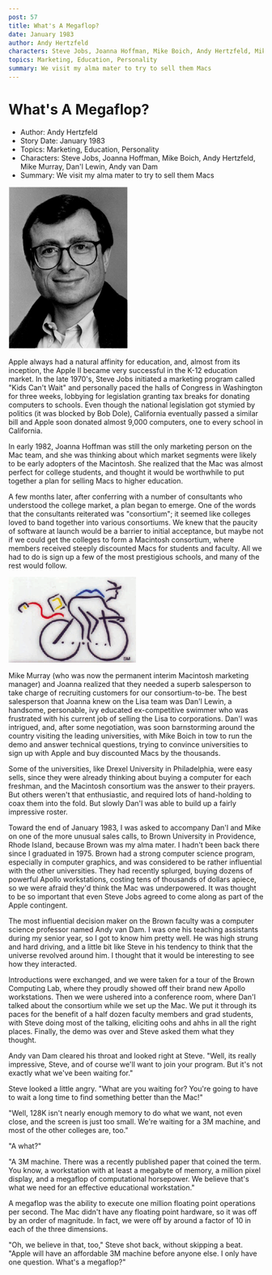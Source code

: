```yaml
---
post: 57
title: What's A Megaflop?
date: January 1983
author: Andy Hertzfeld
characters: Steve Jobs, Joanna Hoffman, Mike Boich, Andy Hertzfeld, Mike Murray, Dan'l Lewin, Andy van Dam
topics: Marketing, Education, Personality
summary: We visit my alma mater to try to sell them Macs
---
```


# What's A Megaflop?
* Author: Andy Hertzfeld
* Story Date: January 1983
* Topics: Marketing, Education, Personality
* Characters: Steve Jobs, Joanna Hoffman, Mike Boich, Andy Hertzfeld, Mike Murray, Dan'l Lewin, Andy van Dam
* Summary: We visit my alma mater to try to sell them Macs

![Andy van Dam](images/vandam.gif) 
    
Apple always had a natural affinity for education, and, almost from its inception, the Apple II became very successful in the K-12 education market.  In the late 1970's, Steve Jobs initiated a marketing program called "Kids Can't Wait" and personally paced the halls of Congress in Washington for three weeks, lobbying for legislation granting tax breaks for donating computers to schools.  Even though the national legislation got stymied by politics (it was blocked by Bob Dole), California eventually passed a similar bill and Apple soon donated almost 9,000 computers, one to every school in California.


In early 1982, Joanna Hoffman was still the only marketing person on the Mac team, and she was thinking about which market segments were likely to be early adopters of the Macintosh.  She realized that the Mac was almost perfect for college students,  and thought it would be worthwhile to put together a plan for selling Macs to higher education.

A few months later, after conferring with a number of consultants who understood the college market, a plan began to emerge.  One of the words that the consultants reiterated was "consortium"; it seemed like colleges loved to band together into various consortiums.  We knew that the paucity of software at launch would be a barrier to initial acceptance, but maybe not if we could get the colleges to form a Macintosh consortium, where members received steeply discounted Macs for students and faculty.  All we had to do is sign up a few of the most prestigious schools, and many of the rest would follow.

![University Consortium Logo](images/bicycle.gif)

 Mike Murray (who was now the permanent interim Macintosh marketing manager) and Joanna realized that they needed a superb salesperson to take charge of recruiting customers for our consortium-to-be.  The best salesperson that Joanna knew on the Lisa team was Dan'l Lewin, a handsome, personable, ivy educated ex-competitive swimmer who was frustrated with his current job of selling the Lisa to corporations. Dan'l was intrigued, and, after some negotiation, was soon barnstorming around the country visiting the leading universities, with Mike Boich in tow to run the demo and answer technical questions, trying to convince universities to sign up with Apple and buy discounted Macs by the thousands.

Some of the universities, like Drexel University in Philadelphia, were easy sells, since they were already thinking about buying a computer for each freshman, and the Macintosh consortium was the answer to their prayers.  But others weren't that enthusiastic, and required lots of hand-holding to coax them into the fold.  But slowly Dan'l was able to build up a fairly impressive roster.

Toward the end of January 1983, I was asked to accompany Dan'l and Mike on one of the more unusual sales calls, to Brown University in Providence, Rhode Island, because Brown was my alma mater.  I hadn't been back there since I graduated in 1975.  Brown had a strong computer science program, especially in computer graphics, and was considered to be rather influential with the other universities.  They had recently splurged, buying dozens of powerful Apollo workstations, costing tens of thousands of dollars apiece, so we were afraid they'd think the Mac was underpowered.  It was thought to be so important that even Steve Jobs agreed to come along as part of the Apple contingent.

The most influential decision maker on the Brown faculty was a computer science professor named Andy van Dam.  I was one his teaching assistants during my senior year, so I got to know him pretty well.  He was high strung and hard driving, and a little bit like Steve in his tendency to think that the universe revolved around him.  I thought that it would be interesting to see how they interacted.

Introductions were exchanged, and we were taken for a tour of the Brown Computing Lab, where they proudly showed off their brand new Apollo workstations.  Then we were ushered into a conference room, where Dan'l talked about the consortium while we set up the Mac.  We put it through its paces for the benefit of a half dozen faculty members and grad students, with Steve doing most of the talking, eliciting oohs and ahhs in all the right places.  Finally, the demo was over and Steve asked them what they thought.

Andy van Dam cleared his throat and looked right at Steve.  "Well, its really impressive, Steve, and of course we'll want to join your program.  But it's not exactly what we've been waiting for."

Steve looked a little angry.  "What are you waiting for?  You're going to have to wait a long time to find something better than the Mac!"

"Well, 128K isn't nearly enough memory to do what we want, not even close, and the screen is just too small.  We're waiting for a 3M machine, and most of the other colleges are, too."

"A what?"

"A 3M machine.  There was a recently published paper that coined the term.  You know, a workstation with at least a megabyte of memory, a million pixel display, and a megaflop of computational horsepower.  We believe that's what we need for an effective educational workstation." 

 A megaflop was the ability to execute one million floating point operations per second.  The Mac didn't have any floating point hardware, so it was off by an order of magnitude.  In fact, we were off by around a factor of 10 in each of the three dimensions.

"Oh, we believe in that, too," Steve shot back, without skipping a beat.  "Apple will have an affordable 3M machine before anyone else.  I only have one question.  What's a megaflop?"